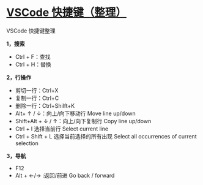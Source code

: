 # [VSCode 快捷键（整理）](https://www.cnblogs.com/ljhdo/p/13373208.html)

VSCode 快捷键整理

**1，搜索**

- Ctrl + F：查找
- Ctrl + H：替换

**2，行操作**

- 剪切一行：Ctrl+X
- 复制一行：Ctrl+C
- 删除一行：Ctrl+Shilft+K
- Alt+ ↑ / ↓：向上/向下移动行 Move line up/down
- Shift+Alt + ↓ / ↑：向上/向下复制行 Copy line up/down
- Ctrl + I	选择当前行 Select current line
- Ctrl + Shift + L	选择当前选择的所有出现 Select all occurrences of current selection

**3，导航**

- F12
- Alt + ←/→ :返回/前进 Go back / forward